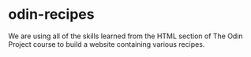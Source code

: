 # odin-recipes
We are using all of the skills learned from the HTML section of The Odin Project course to build a website containing various recipes. 